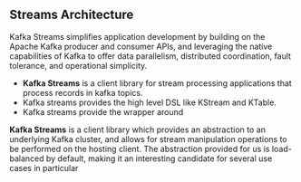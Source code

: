 ## Streams Architecture

Kafka Streams simplifies application development by building on the Apache Kafka producer and consumer APIs, and leveraging the native capabilities of Kafka to offer data parallelism, distributed coordination, fault tolerance, and operational simplicity.

 - **Kafka Streams** is a client library for stream processing applications that process records in kafka topics.
 - Kafka streams provides the high level DSL like KStream and KTable.
 - Kafka streams provide the wrapper around 

**Kafka Streams** is a client library which provides an abstraction to an underlying Kafka cluster, and allows for stream manipulation operations to be performed on the hosting client. The abstraction provided for us is load-balanced by default, making it an interesting candidate for several use cases in particular
<!--stackedit_data:
eyJoaXN0b3J5IjpbLTExODAzNTUwMjEsLTExMTM1NjM4MjYsLT
E5NDQ2Nzc0NDAsMTY3Mjg4MzczMSwtNzQ1NTg0NzEzLC02NDcy
OTk2NzgsNDA4MjAzNDg2LC0xOTQ4NDUzOTY1LDY2MzUzNDg2OC
wzNjA0ODA2ODAsMTAxODEwMDIxMywxNTYyNzc1NTY3LDU0NTEx
NjMyMywxNjkzMzg5NjU5LC0zNTkxNDUzNTksNDc2NDM1MDQ3LC
0xMTc1NTM2ODc5LDYyOTgwMjc3Myw2MjQ2MjAyMTAsMTE5OTMx
NDU2Ml19
-->